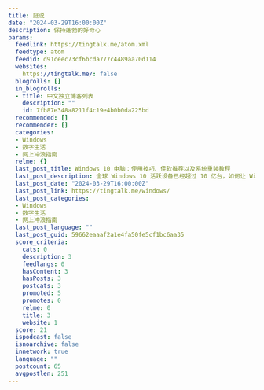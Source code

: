 ```yaml
---
title: 庭说
date: "2024-03-29T16:00:00Z"
description: 保持蓬勃的好奇心
params:
  feedlink: https://tingtalk.me/atom.xml
  feedtype: atom
  feedid: d91ceec73cf6bcda777c4489aa70d114
  websites:
    https://tingtalk.me/: false
  blogrolls: []
  in_blogrolls:
  - title: 中文独立博客列表
    description: ""
    id: 7fb87e348a8211f4c19e4b0b0da225bd
  recommended: []
  recommender: []
  categories:
  - Windows
  - 数字生活
  - 网上冲浪指南
  relme: {}
  last_post_title: Windows 10 电脑：使用技巧、佳软推荐以及系统重装教程
  last_post_description: 全球 Windows 10 活跃设备已经超过 10 亿台，如何让 Windows 10 更好用？有哪些优质的实用软件？这篇文章一次性统统告诉你。
  last_post_date: "2024-03-29T16:00:00Z"
  last_post_link: https://tingtalk.me/windows/
  last_post_categories:
  - Windows
  - 数字生活
  - 网上冲浪指南
  last_post_language: ""
  last_post_guid: 59662eaaaf2a1e4fa50fe5cf1bc6aa35
  score_criteria:
    cats: 0
    description: 3
    feedlangs: 0
    hasContent: 3
    hasPosts: 3
    postcats: 3
    promoted: 5
    promotes: 0
    relme: 0
    title: 3
    website: 1
  score: 21
  ispodcast: false
  isnoarchive: false
  innetwork: true
  language: ""
  postcount: 65
  avgpostlen: 251
---
```

